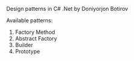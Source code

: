 Design patterns in C# .Net by Doniyorjon Botirov

Available patterns:

1. Factory Method
2. Abstract Factory
3. Builder
4. Prototype
